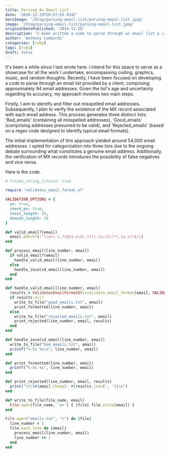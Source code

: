 ```yaml
---
title: Parsing An Email List
date: '2020-12-29T20:57:55.934Z'
heroImage: '/blog/parsing-email-list/parsing-email-list.jpeg'
image: '/blog/parsing-email-list/parsing-email-list.jpeg'
originalDatePublished: '2014-11-18'
description: 'I been written a code to parse through an email list a client gave me that has roughly 94 emails.'
author: 'Anthony Lombardi'
categories: [ruby]
tags: [ruby]
draft: false
---
```


It's been a while since I last wrote here. I intend for this space to serve as a showcase for all the work I undertake, encompassing coding, graphics, music, and random thoughts. Recently, I have been focused on developing a code to parse through an email list provided by a client, comprising approximately 94 email addresses. Given the list's age and uncertainty regarding its accuracy, my approach involves two main steps.

Firstly, I aim to identify and filter out misspelled email addresses. Subsequently, I plan to verify the existence of the MX record associated with each email address. This process generates three distinct lists: 'Bad_emails' (containing all misspelled addresses), 'Good_emails' (comprising addresses presumed to be valid), and 'Rejected_emails' (based on a regex code designed to identify typical email formats).

The initial implementation of this approach yielded around 54,000 email addresses. I opted for categorization into three lists due to the ongoing debate surrounding what constitutes a genuine email address. Additionally, the verification of MX records introduces the possibility of false negatives and vice versa.

Here is the code.

```ruby
# frozen_string_literal: true

require 'validates_email_format_of'

VALIDATION_OPTIONS = {
  on: true,
  check_mx: true,
  local_length: 25,
  domain_length: 10
}

def valid_email?(email)
  email.match?(/^[\w+\-].?+@[a-z\d\-]+(\.[a-z]+)*\.[a-z]+$/i)
end

def process_email(line_number, email)
  if valid_email?(email)
    handle_valid_email(line_number, email)
  else
    handle_invalid_email(line_number, email)
  end
end

def handle_valid_email(line_number, email)
  results = ValidatesEmailFormatOf::validate_email_format(email, VALIDATION_OPTIONS)
  if results.nil?
    write_to_file("good_emails.txt", email)
    print_formatted(line_number, email)
  else
    write_to_file("rejected_emails.txt", email)
    print_rejected(line_number, email, results)
  end
end

def handle_invalid_email(line_number, email)
  write_to_file("bad_emails.txt", email)
  printf("%-5s %s\n", line_number, email)
end

def print_formatted(line_number, email)
  printf("%-5s %s", line_number, email)
end

def print_rejected(line_number, email, results)
  print("\t\t#{email.chomp}: #{results.join(', ')}\n")
end

def write_to_file(file_name, email)
  File.open(file_name, 'a+') { |file| file.write(email) }
end

File.open("emails.txt", "r") do |file|
  line_number = 1
  file.each_line do |email|
    process_email(line_number, email)
    line_number += 1
  end
end
```
